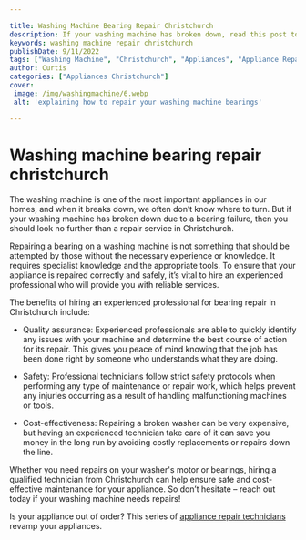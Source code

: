 ```yaml
---

title: Washing Machine Bearing Repair Christchurch
description: If your washing machine has broken down, read this post to find out why you should look no further than a repair service in Christchurch and what to do next.
keywords: washing machine repair christchurch
publishDate: 9/11/2022
tags: ["Washing Machine", "Christchurch", "Appliances", "Appliance Repair"]
author: Curtis
categories: ["Appliances Christchurch"]
cover: 
 image: /img/washingmachine/6.webp
 alt: 'explaining how to repair your washing machine bearings'

---
```


# Washing machine bearing repair christchurch 

The washing machine is one of the most important appliances in our homes, and when it breaks down, we often don’t know where to turn. But if your washing machine has broken down due to a bearing failure, then you should look no further than a repair service in Christchurch. 

Repairing a bearing on a washing machine is not something that should be attempted by those without the necessary experience or knowledge. It requires specialist knowledge and the appropriate tools. To ensure that your appliance is repaired correctly and safely, it’s vital to hire an experienced professional who will provide you with reliable services. 

The benefits of hiring an experienced professional for bearing repair in Christchurch include: 

 - Quality assurance: Experienced professionals are able to quickly identify any issues with your machine and determine the best course of action for its repair. This gives you peace of mind knowing that the job has been done right by someone who understands what they are doing. 

- Safety: Professional technicians follow strict safety protocols when performing any type of maintenance or repair work, which helps prevent any injuries occurring as a result of handling malfunctioning machines or tools.  
 
- Cost-effectiveness: Repairing a broken washer can be very expensive, but having an experienced technician take care of it can save you money in the long run by avoiding costly replacements or repairs down the line. 

Whether you need repairs on your washer's motor or bearings, hiring a qualified technician from Christchurch can help ensure safe and cost-effective maintenance for your appliance.  So don’t hesitate – reach out today if your washing machine needs repairs!

Is your appliance out of order? This series of <a href="/pages/appliance-repair-technicians/">appliance repair technicians</a> revamp your appliances.